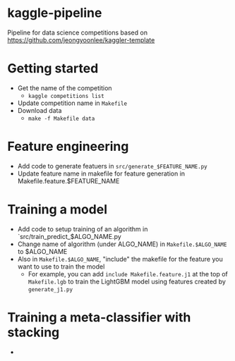 # kaggle-pipeline
Pipeline for data science competitions based on https://github.com/jeongyoonlee/kaggler-template

# Getting started
* Get the name of the competition
    * `kaggle competitions list`
* Update competition name in `Makefile`
* Download data
    * `make -f Makefile data`
# Feature engineering
* Add code to generate featuers in `src/generate_$FEATURE_NAME.py`
* Update feature name in makefile for feature generation in Makefile.feature.$FEATURE_NAME
# Training a model
* Add code to setup training of an algorithm in `src/train_predict_$ALGO_NAME.py
* Change name of algorithm (under ALGO_NAME) in `Makefile.$ALGO_NAME` to $ALGO_NAME
* Also in `Makefile.$ALGO_NAME`, "include" the makefile for the feature you want to use to train the model
    * For example, you can add `include Makefile.feature.j1` at the top of `Makefile.lgb` to train the LightGBM model using features created by `generate_j1.py`
# Training a meta-classifier with stacking
* 
